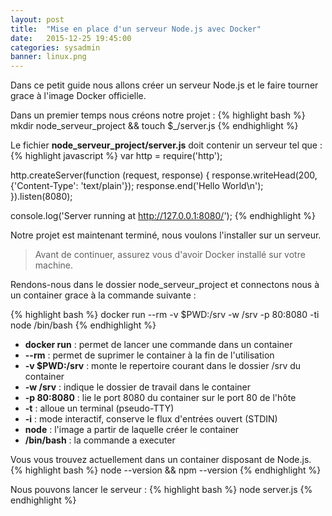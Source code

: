 ```yaml
---
layout: post
title:  "Mise en place d'un serveur Node.js avec Docker"
date:   2015-12-25 19:45:00
categories: sysadmin
banner: linux.png
---
```

Dans ce petit guide nous allons créer un serveur Node.js et le faire tourner grace à l'image Docker officielle.

Dans un premier temps nous créons notre projet :
{% highlight bash %}
mkdir node_serveur_project && touch $_/server.js
{% endhighlight %}

Le fichier __node_serveur_project/server.js__ doit contenir un serveur tel que :
{% highlight javascript %}
var http = require('http');

http.createServer(function (request, response) {
  response.writeHead(200, {'Content-Type': 'text/plain'});
  response.end('Hello World\n');
}).listen(8080);

console.log('Server running at http://127.0.0.1:8080/');
{% endhighlight %}

Notre projet est maintenant terminé, nous voulons l'installer sur un serveur.

> Avant de continuer, assurez vous d'avoir Docker installé sur votre machine.

Rendons-nous dans le dossier node_serveur_project et connectons nous à un container grace à la commande suivante :

{% highlight bash %}
docker run --rm -v $PWD:/srv -w /srv -p 80:8080 -ti node /bin/bash
{% endhighlight %}
 
- __docker run__ : permet de lancer une commande dans un container
- __--rm__ : permet de suprimer le container à la fin de l'utilisation
- __-v $PWD:/srv__ : monte le repertoire courant dans le dossier /srv du container
- __-w /srv__ : indique le dossier de travail dans le container
- __-p 80:8080__ : lie le port 8080 du container sur le port 80 de l'hôte
- __-t__ : alloue un terminal (pseudo-TTY)
- __-i__ : mode interactif, conserve le flux d'entrées ouvert (STDIN)
- __node__ : l'image a partir de laquelle créer le container
- __/bin/bash__ : la commande a executer

Vous vous trouvez actuellement dans un container disposant de Node.js.
{% highlight bash %}
node --version && npm --version
{% endhighlight %}

Nous pouvons lancer le serveur :
{% highlight bash %}
node server.js
{% endhighlight %}
